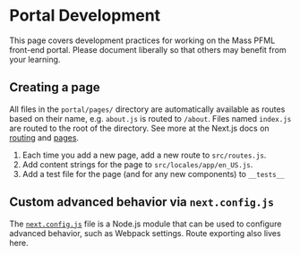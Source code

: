 # Portal Development

This page covers development practices for working on the Mass PFML front-end portal. Please document liberally so that others may benefit from your learning.

## Creating a page

All files in the `portal/pages/` directory are automatically available as routes based on their name, e.g. `about.js` is routed to `/about`. Files named `index.js` are routed to the root of the directory. See more at the Next.js docs on [routing](https://nextjs.org/docs/routing/introduction) and [pages](https://nextjs.org/docs/basic-features/pages).

1. Each time you add a new page, add a new route to `src/routes.js`.
2. Add content strings for the page to `src/locales/app/en_US.js`.
3. Add a test file for the page (and for any new components) to `__tests__`

## Custom advanced behavior via `next.config.js`

The [`next.config.js`](https://nextjs.org/docs/api-reference/next.config.js/introduction) file is a Node.js module that can be used to configure advanced behavior, such as Webpack settings. Route exporting also lives here.
